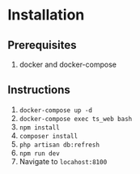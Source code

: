 # Installation

## Prerequisites 

1. docker and docker-compose

## Instructions

1. `docker-compose up -d`
2. `docker-compose exec ts_web bash`
3. `npm install`
4. `composer install`
5. `php artisan db:refresh`
6. `npm run dev` 
7. Navigate to `locahost:8100`
